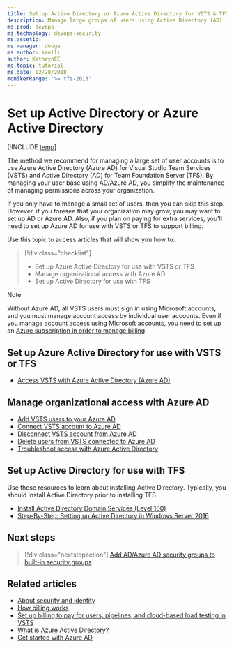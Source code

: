 ```yaml
---
title: Set up Active Directory or Azure Active Directory for VSTS & TFS
description: Manage large groups of users using Active Directory (AD) for Team Foundation Server (TFS) or Azure Active Directory (Azure AD) for VSTS 
ms.prod: devops
ms.technology: devops-security
ms.assetid: 
ms.manager: douge
ms.author: kaelli
author: KathrynEE
ms.topic: tutorial
ms.date: 02/28/2018
monikerRange: '>= tfs-2013'
---
```

# Set up Active Directory or Azure Active Directory

[!INCLUDE [temp](../../_shared/version-vsts-tfs-all-versions.md)]

The method we recommend for managing a large set of user accounts is to use Azure Active Directory (Azure AD) for Visual Studio Team Services (VSTS) and Active Directory (AD) for Team Foundation Server (TFS). By managing your user base using AD/Azure AD, you simplify the maintenance of managing permissions across your organization.

If you only have to manage a small set of users, then you can skip this step. However, if you foresee that your organization may grow, you may want to set up AD or Azure AD. Also, if you plan on paying for extra services, you'll need to set up Azure AD for use with VSTS or TFS to support billing.

Use this topic to access articles that will show you how to:
> [!div class="checklist"]
> * Set up Azure Active Directory for use with VSTS or TFS
> * Manage organizational access with Azure AD
> * Set up Active Directory for use with TFS

> [!NOTE]
> Without Azure AD, all VSTS users must sign in using Microsoft accounts, and you must manage account access by individual user accounts. Even if you manage account access using Microsoft accounts, you need to set up an [Azure subscription in order to manage billing](../../billing/set-up-billing-for-your-account-vs.md).

## Set up Azure Active Directory for use with VSTS or TFS

* [Access VSTS with Azure Active Directory (Azure AD)](../../accounts/access-with-azure-ad.md)

## Manage organizational access with Azure AD

* [Add VSTS users to your Azure AD](../../accounts/add-users-to-aad.md)
* [Connect VSTS account to Azure AD](../../accounts/connect-account-to-aad.md)
* [Disconnect VSTS account from Azure AD](../../accounts/disconnect-account-from-aad.md)
* [Delete users from VSTS connected to Azure AD](../../accounts/delete-users-from-services-aad.md)
* [Troubleshoot access with Azure Active Directory](../../accounts/faq-azure-access.md?toc=/vsts/organizations/security/toc.json&bc=/vsts/organizations/security/breadcrumb/toc.json) 


## Set up Active Directory for use with TFS

Use these resources to learn about installing Active Directory. Typically, you should install Active Directory prior to installing TFS.

* [Install Active Directory Domain Services (Level 100)](https://docs.microsoft.com/en-us/windows-server/identity/ad-ds/deploy/install-active-directory-domain-services--level-100-)
* [Step-By-Step: Setting up Active Directory in Windows Server 2016](https://blogs.technet.microsoft.com/canitpro/2017/02/22/step-by-step-setting-up-active-directory-in-windows-server-2016/)

## Next steps

> [!div class="nextstepaction"]
> [Add AD/Azure AD security groups to built-in security groups](add-ad-aad-built-in-security-groups.md)

## Related articles

* [About security and identity](about-security-identity.md)
* [How billing works](../../billing/overview.md)
* [Set up billing to pay for users, pipelines, and cloud-based load testing in VSTS](../../billing/set-up-billing-for-your-account-vs.md) 
* [What is Azure Active Directory?](https://docs.microsoft.com/azure/active-directory/active-directory-whatis)
* [Get started with Azure AD](https://docs.microsoft.com/azure/active-directory/get-started-azure-ad)
 
